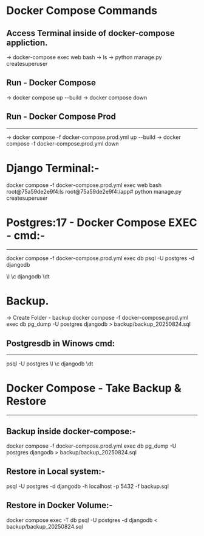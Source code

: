 
# Docker Compose Commands

## Access Terminal inside of docker-compose appliction.
-> docker-compose exec web bash
-> ls
-> python manage.py createsuperuser


## Run - Docker Compose
-> docker compose up --build
-> docker compose down


## Run - Docker Compose Prod
----------------------------
-> docker compose -f docker-compose.prod.yml up --build
-> docker compose -f docker-compose.prod.yml down

# Django Terminal:-
docker compose -f docker-compose.prod.yml exec web bash
root@75a59de2e9f4:ls
root@75a59de2e9f4:/app# python manage.py createsuperuser


# Postgres:17 - Docker Compose EXEC - cmd:-
-------------------------------------------
docker compose -f docker-compose.prod.yml exec db psql -U postgres -d djangodb

\l
\c djangodb
\dt


# Backup.
-> Create Folder - backup
docker compose -f docker-compose.prod.yml exec db pg_dump -U postgres djangodb > backup/backup_20250824.sql


## Postgresdb in Winows cmd:
----------------------------
psql -U postgres
\l
\c djangodb
\dt


# Docker Compose - Take Backup & Restore
----------------------------------------
Backup inside docker-compose:-
-------------------------------
docker compose -f docker-compose.prod.yml exec db pg_dump -U postgres djangodb > backup/backup_20250824.sql

Restore in Local system:-
--------------------------
psql -U postgres -d djangodb -h localhost -p 5432 -f backup.sql


Restore in Docker Volume:-
--------------------------
docker compose exec -T db psql -U postgres -d djangodb < backup/backup_20250824.sql